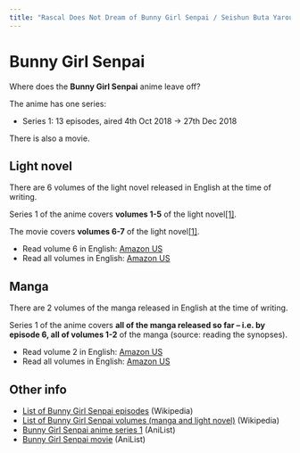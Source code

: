 ```yaml
---
title: "Rascal Does Not Dream of Bunny Girl Senpai / Seishun Buta Yarou wa Bunny Girl Senpai no Yume wo Minai"
---
```


# Bunny Girl Senpai

Where does the **Bunny Girl Senpai** anime leave off?

The anime has one series:

* Series 1: 13 episodes, aired 4th Oct 2018 -> 27th Dec 2018

There is also a movie.

## Light novel

There are 6 volumes of the light novel released in English at the time of writing.

Series 1 of the anime covers **volumes 1-5** of the light novel[[1]](https://www.reddit.com/r/SeishunButaYarou/comments/a9w96z/where_did_the_anime_end/ecn0u8b/).

The movie covers **volumes 6-7** of the light novel[[1]](https://www.reddit.com/r/SeishunButaYarou/comments/a9w96z/where_did_the_anime_end/ecn0u8b/).

* Read volume 6 in English: [Amazon US](https://www.amazon.com/gp/product/B095NWL3C4)
* Read all volumes in English: [Amazon US](https://www.amazon.com/dp/B086W5WYYK)

## Manga

There are 2 volumes of the manga released in English at the time of writing.

Series 1 of the anime covers **all of the manga released so far – i.e. by episode 6, all of volumes 1-2** of the manga (source: reading the synopses).

* Read volume 2 in English: [Amazon US](https://www.amazon.com/gp/product/B08CPQKX39)
* Read all volumes in English: [Amazon US](https://www.amazon.com/dp/B0872VHDRM)

## Other info

* [List of Bunny Girl Senpai episodes](https://en.wikipedia.org/wiki/Rascal_Does_Not_Dream_of_Bunny_Girl_Senpai#Anime) (Wikipedia)
* [List of Bunny Girl Senpai volumes (manga and light novel)](https://en.wikipedia.org/wiki/Rascal_Does_Not_Dream_of_Bunny_Girl_Senpai#Light_novels) (Wikipedia)
* [Bunny Girl Senpai anime series 1](https://anilist.co/anime/101291/Seishun-Buta-Yarou-wa-Bunny-Girl-Senpai-no-Yume-wo-Minai/) (AniList)
* [Bunny Girl Senpai movie](https://anilist.co/anime/104157/Seishun-Buta-Yarou-wa-Yumemiru-Shoujo-no-Yume-wo-Minai/) (AniList)
